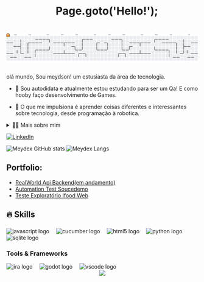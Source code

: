 <!--título-->
<div id="user-content-toc">
   <ul align="center">
    <summary><h1 style="display: inline-block">Page.goto('Hello!');</h1></summary>
</div>
    
###
<!-- Pac-Man -->

<picture>
  <source media="(prefers-color-scheme: dark)" srcset="https://raw.githubusercontent.com/Meydex/Meydex/output/pacman-contribution-graph-dark.svg">
  <source media="(prefers-color-scheme: light)" srcset="https://raw.githubusercontent.com/Meydex/Meydex/output/pacman-contribution-graph.svg">
  <img alt="pacman contribution graph" src="https://raw.githubusercontent.com/Meydex/Meydex/output/pacman-contribution-graph.svg">
</picture>

###







<!-- Presentation -->
<p>
  olá mundo, Sou meydson! um estusiasta da área de tecnologia.

  - 🌱 Sou autodidata e atualmente estou estudando para ser um Qa! E como hooby faço desenvolvimento de Games.

  - 🔭 O que me impulsiona é aprender coisas diferentes e interessantes sobre tecnologia, desde programação à robotica.
</p>

<!-- Dropdown -->
<details>
  <summary>👨‍💻 Mais sobre mim</summary>

  - 💬 tenho 29 anos, moro no Brasil. Sou formado em letras Português/Inglês nível c1/c2. Tenho experiência com JavaScript , Pythone e SQL Básico. Tenho uma Barbearia desde 2019 que me ajudou a desenvolver habilidades de Comunicação, Responsábilidade, Marketing, Criatividade, Adaptatibilidade e gestão de negócio.

  - ⚡ Gosto muito de ler mangás e livros, e adoro jogar Videogames principalmente jogos Puzzle! Acredito qeu nossos interesses pessoais podem contribuir para um desenvolvimento melhor de percepção das coisas e na resolução de problemas. \o/
</details>

<!-- Links -->
[![LinkedIn](https://img.shields.io/badge/LinkedIn-0077B5?style=for-the-badge&logo=linkedin&logoColor=white)](https://www.linkedin.com/in/meydson-santos-6a0a9935a/)

<!-- GithubStats -->
![Meydex GitHub stats](https://github-readme-stats.vercel.app/api?username=Meydex&show_icons=true&theme=gotham)
![Meydex Langs](https://github-readme-stats.vercel.app/api/top-langs/?username=Meydex&hide_progress=true&theme=gotham)

<!-- Portfolio -->
## Portfolio:
- [RealWorld Api Backend(em andamento)](https://github.com/Meydex/RealWorld-Backend-Qa)
- [Automation Test Soucedemo](https://github.com/Meydex/AutomationTest-Amanon-Soucedemo)
- [Teste Exploratório Ifood Web](https://github.com/Meydex/ifood_web_test)


## 🔥 Skills
<!-- Skills: Programming Languages -->
 
###

<div align="left">
  <img src="https://cdn.jsdelivr.net/gh/devicons/devicon/icons/javascript/javascript-original.svg" height="40" alt="javascript logo"  />
  <img width="10" />
  <img src="https://cdn.jsdelivr.net/gh/devicons/devicon/icons/cucumber/cucumber-plain.svg" height="40" alt="cucumber logo"  />
  <img width="10" />
  <img src="https://cdn.jsdelivr.net/gh/devicons/devicon/icons/html5/html5-original.svg" height="40" alt="html5 logo"  />
  <img width="10" />
  <img src="https://cdn.jsdelivr.net/gh/devicons/devicon/icons/python/python-original.svg" height="40" alt="python logo"  />
  <img width="10" />
  <img src="https://cdn.jsdelivr.net/gh/devicons/devicon/icons/sqlite/sqlite-original.svg" height="40" alt="sqlite logo"  />
</div>

###
  
  <!-- Skills: Tools & Frameworks -->
  <div style="flex-basis: 48%;">
    <h3>Tools & Frameworks</h3>
    <img src="https://cdn.jsdelivr.net/gh/devicons/devicon/icons/jira/jira-original.svg" height="40" alt="jira logo"  />
    <img width="10" />
    <img src="https://cdn.jsdelivr.net/gh/devicons/devicon/icons/godot/godot-original.svg" height="40" alt="godot logo"  />
    <img width="10" />
    <img src="https://cdn.jsdelivr.net/gh/devicons/devicon/icons/vscode/vscode-original.svg" height="40" alt="vscode logo"  />
    <img width="10" />
    
  </div>

  <div align="center">
  <img src="https://profile-counter.glitch.me/Meydex/count.svg?"  />
</div>

  
